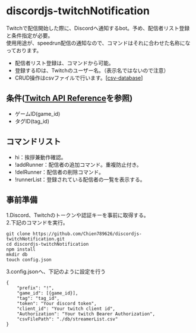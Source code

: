 # discordjs-twitchNotification  
Twitchで配信開始した際に、Discordへ通知するbot。予め、配信者リスト登録と条件指定が必要。  
使用用途が、speedrun配信の通知なので、コマンドはそれに合わせた名称になっております。  
- 配信者リスト登録は、コマンドから可能。  
- 登録するIDは、Twitchのユーザー名。（表示名ではないので注意）  
- CRUD操作はcsvファイルで行います。[[csv-database](https://github.com/ysnglt/node-csvdb)]  
## 条件([Twitch API Reference](https://dev.twitch.tv/docs/api/reference#search-categories)を参照)  
- ゲームID(game_id)  
- タグID(tag_id)  
## コマンドリスト
- hi：挨拶兼動作確認。  
- !addRunner：配信者の追加コマンド。重複防止付き。  
- !delRunner：配信者の削除コマンド。  
- !runnerList：登録されている配信者の一覧を表示する。  

## 事前準備
1.Discord、Twitchのトークンや認証キーを事前に取得する。  
2.下記のコマンドを実行。  
```
git clone https://github.com/Chien789626/discordjs-twitchNotification.git
cd discordjs-twitchNotification
npm install
mkdir db
touch config.json
```  
3.config.jsonへ、下記のように設定を行う  
```
{
    "prefix": "!",  
    "game_id": [{game_id}],  
    "tag": "tag_id",  
    "token": "Your discord token",  
    "client_id": "Your twitch client id",  
    "Authorization": "Your twitch Bearer Authorization",  
    "csvFilePath": "./db/streamerList.csv"  
}
```
